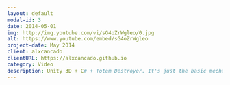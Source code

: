 ```yaml
---
layout: default
modal-id: 3
date: 2014-05-01
img: http://img.youtube.com/vi/sG4oZrWgleo/0.jpg
alt: https://www.youtube.com/embed/sG4oZrWgleo
project-date: May 2014
client: alxcancado
clientURL: https://alxcancado.github.io
category: Video
description: Unity 3D + C# + Totem Destroyer. It's just the basic mechanics of Totem Destroyer game - I love this game too ;) Everything is much easier now with Unity supporting 2D.
---
```

